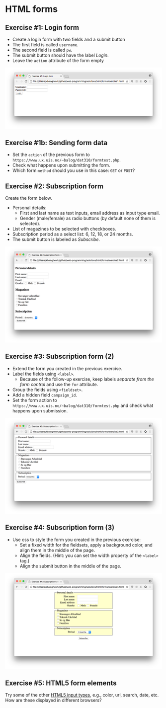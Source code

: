 # HTML forms


## Exercise #1: Login form

  - Create a login form with two fields and a submit button
  - The first field is called `username`.
  - The second field is called `pw`.
  - The submit button should have the label _Login_.
  - Leave the `action` attribute of the form empty

  ![Exercise1](images/exercise1.png)


## Exercise #1b: Sending form data
  - Set the `action` of the previous form to `https://www.ux.uis.no/~balog/dat310/formtest.php`.
  - Check what happens upon submitting the form.
  - Which form `method` should you use in this case: `GET` or `POST`?


## Exercise #2: Subscription form

Create the form below.

  - Personal details:
    * First and last name as text inputs, email address as input type email.
    * Gender (male/female) as radio buttons (by default none of them is selected).
  - List of magazines to be selected with checkboxes.
  - Subscription period as a select list: 6, 12, 18, or 24 months.
  - The submit button is labeled as _Subscribe_.

![Exercise2](images/exercise2.png)


## Exercise #3: Subscription form (2)

  - Extend the form you created in the previous exercise.
  - Label the fields using `<label>`.
    * Because of the follow-up exercise, keep labels *separate from the form control* and use the `for` attribute.
  - Group the fields using `<fieldset>`.
  - Add a hidden field `campaign_id`.
  - Set the form action to `https://www.ux.uis.no/~balog/dat310/formtest.php` and check what happens upon submission.

![Exercise3](images/exercise3.png)


## Exercise #4: Subscription form (3)

- Use css to style the form you created in the previous exercise:
  * Set a fixed width for the fieldsets, apply a background color, and align them in the middle of the page.
  * Align the fields. (Hint: you can set the width property of the `<label>` tag.)
  * Align the submit button in the middle of the page.

![Exercise4](images/exercise4.png)


## Exercise #5: HTML5 form elements

Try some of the other [HTML5 input types](www.w3schools.com/html/html_form_input_types.asp), e.g., color, url, search, date, etc.
How are these displayed in different browsers?
